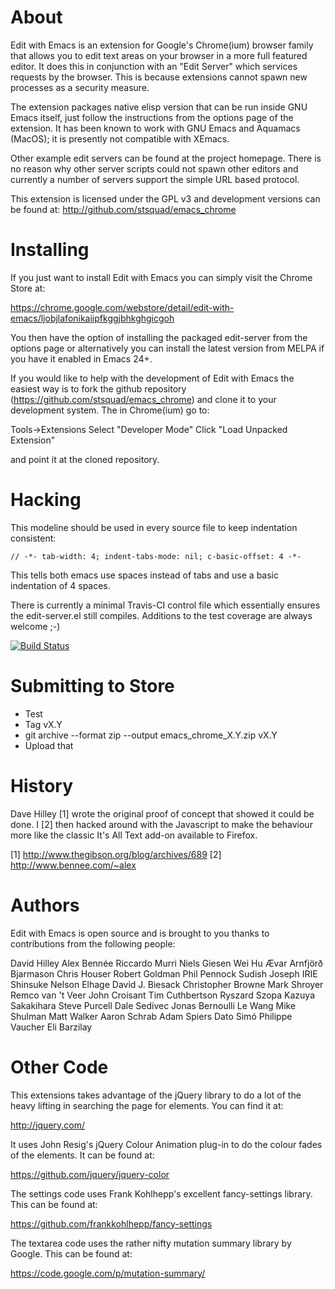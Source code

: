 About
=====

Edit with Emacs is an extension for Google's Chrome(ium) browser family
that allows you to edit text areas on your browser in a more full
featured editor. It does this in conjunction with an "Edit Server"
which services requests by the browser. This is because extensions
cannot spawn new processes as a security measure.

The extension packages native elisp version that can be run inside
GNU Emacs itself, just follow the instructions from the options page
of the extension. It has been known to work with GNU Emacs and
Aquamacs (MacOS); it is presently not compatible with XEmacs.

Other example edit servers can be found at the project homepage. There
is no reason why other server scripts could not spawn other editors
and currently a number of servers support the simple URL based
protocol.

This extension is licensed under the GPL v3 and development versions
can be found at: http://github.com/stsquad/emacs_chrome

Installing
==========

If you just want to install Edit with Emacs you can simply visit the
Chrome Store at:

https://chrome.google.com/webstore/detail/edit-with-emacs/ljobjlafonikaiipfkggjbhkghgicgoh

You then have the option of installing the packaged edit-server from the
options page or alternatively you can install the latest version from
MELPA if you have it enabled in Emacs 24+.

If you would like to help with the development of Edit with Emacs the
easiest way is to fork the github repository (https://github.com/stsquad/emacs_chrome)
and clone it to your development system. The in Chrome(ium) go to:

Tools->Extensions
Select "Developer Mode"
Click "Load Unpacked Extension"

and point it at the cloned repository.

Hacking
=======

This modeline should be used in every source file to keep indentation
consistent:

    // -*- tab-width: 4; indent-tabs-mode: nil; c-basic-offset: 4 -*-

This tells both emacs use spaces instead of tabs and use a basic indentation
of 4 spaces.

There is currently a minimal Travis-CI control file which
essentially ensures the edit-server.el still compiles. Additions to
the test coverage are always welcome ;-)

[![Build Status](https://travis-ci.org/stsquad/emacs_chrome.png?branch=master)](https://travis-ci.org/stsquad/emacs_chrome)

Submitting to Store
===================

* Test
* Tag vX.Y
* git archive --format zip --output emacs_chrome_X.Y.zip vX.Y
* Upload that

History
=======

Dave Hilley [1] wrote the original proof of concept that showed it
could be done. I [2] then hacked around with the Javascript to make
the behaviour more like the classic It's All Text add-on available to
Firefox.

[1] http://www.thegibson.org/blog/archives/689
[2] http://www.bennee.com/~alex

Authors
=======

Edit with Emacs is open source and is brought to you thanks to
contributions from the following people:

David Hilley
Alex Bennée
Riccardo Murri
Niels Giesen
Wei Hu
Ævar Arnfjörð Bjarmason
Chris Houser
Robert Goldman
Phil Pennock
Sudish Joseph
IRIE Shinsuke
Nelson Elhage
David J. Biesack
Christopher Browne
Mark Shroyer
Remco van 't Veer
John Croisant
Tim Cuthbertson
Ryszard Szopa
Kazuya Sakakihara
Steve Purcell
Dale Sedivec
Jonas Bernoulli
Le Wang
Mike Shulman
Matt Walker
Aaron Schrab
Adam Spiers
Dato Simó
Philippe Vaucher
Eli Barzilay

Other Code
==========

This extensions takes advantage of the jQuery library
to do a lot of the heavy lifting in searching the page
for elements. You can find it at:

http://jquery.com/

It uses John Resig's jQuery Colour Animation plug-in
to do the colour fades of the elements. It can be found
at:

https://github.com/jquery/jquery-color

The settings code uses Frank Kohlhepp's excellent
fancy-settings library. This can be found at:

https://github.com/frankkohlhepp/fancy-settings

The textarea code uses the rather nifty mutation summary
library by Google. This can be found at:

https://code.google.com/p/mutation-summary/

